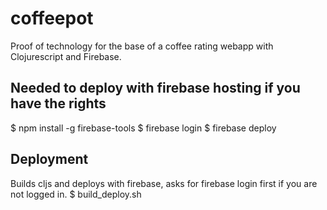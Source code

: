 # coffeepot
Proof of technology for the base of a coffee rating webapp with Clojurescript and Firebase.


## Needed to deploy with firebase hosting if you have the rights
$ npm install -g firebase-tools
$ firebase login
$ firebase deploy

## Deployment
Builds cljs and deploys with firebase, asks for firebase login first if you are not logged in.
$ build_deploy.sh
